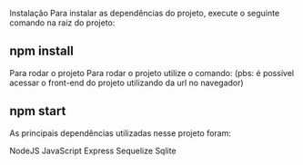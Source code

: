 Instalação
Para instalar as dependências do projeto, execute o seguinte comando na raiz do projeto:

npm install
-----------------------------------------------------------------------------------

Para rodar o projeto
Para rodar o projeto utilize o comando:
(pbs: é possível acessar o front-end do projeto utilizando da url no navegador)

npm start
------------------------------------------------------------------------------------

As principais dependências utilizadas nesse projeto foram:

NodeJS
JavaScript
Express
Sequelize
Sqlite
